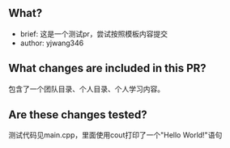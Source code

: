 ## What?

* brief: 这是一个测试pr，尝试按照模板内容提交
* author: yjwang346

## What changes are included in this PR?

包含了一个团队目录、个人目录、个人学习内容。

## Are these changes tested?

测试代码见main.cpp，里面使用cout打印了一个"Hello World!"语句